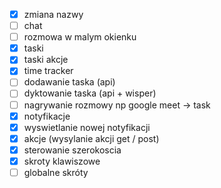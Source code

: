 - [x] zmiana nazwy
- [ ] chat
- [ ] rozmowa w malym okienku
- [x] taski 
- [x] taski akcje
- [x] time tracker
- [ ] dodawanie taska (api)
- [ ] dyktowanie taska (api + wisper)
- [ ] nagrywanie rozmowy np google meet -> task
- [x] notyfikacje
- [x] wyswietlanie nowej notyfikacji 
- [x] akcje (wysylanie akcji get / post)
- [x] sterowanie szerokoscia
- [x] skroty klawiszowe
- [ ] globalne skróty